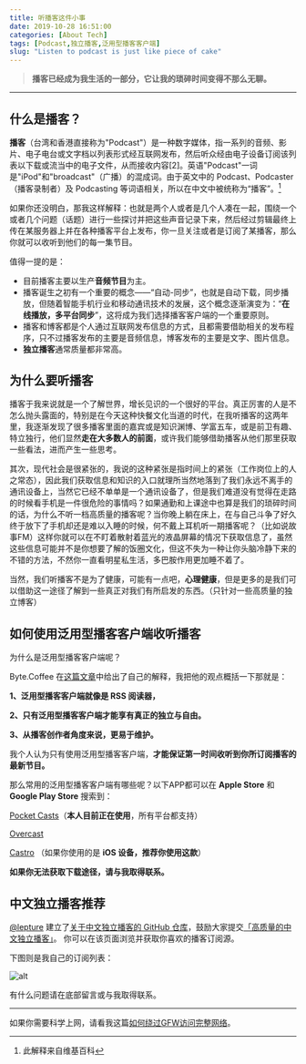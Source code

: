 ```yaml
---
title: 听播客这件小事
date: 2019-10-28 16:51:00
categories: [About Tech]
tags: [Podcast,独立播客,泛用型播客客户端]
slug: "Listen to podcast is just like piece of cake"
---
```


> **播客已经成为我生活的一部分，它让我的琐碎时间变得不那么无聊。**

<!--more-->

---

## 什么是播客？

**播客**（台湾和香港直接称为"Podcast"）是一种数字媒体，指一系列的音频、影片、电子电台或文字档以列表形式经互联网发布，然后听众经由电子设备订阅该列表以下载或流当中的电子文件，从而接收内容[2]。英语"Podcast"一词是"iPod"和"broadcast"（广播）的混成词。由于英文中的 Podcast、Podcaster（播客录制者）及 Podcasting 等词语相关，所以在中文中被统称为“播客”。[^1]

[^1]: 此解释来自维基百科


如果你还没明白，那我这样解释：也就是两个人或者是几个人凑在一起，围绕一个或者几个问题（话题）进行一些探讨并把这些声音记录下来，然后经过剪辑最终上传在某服务器上并在各种播客平台上发布，你一旦关注或者是订阅了某播客，那么你就可以收听到他们的每一集节目。

值得一提的是：

- 目前播客主要以生产**音频节目**为主。
- 播客诞生之初有一个重要的概念——“自动-同步”，也就是自动下载，同步播放，但随着智能手机行业和移动通讯技术的发展，这个概念逐渐演变为：“**在线播放，多平台同步**”，这将成为我们选择播客客户端的一个重要原则。
- 播客和博客都是个人通过互联网发布信息的方式，且都需要借助相关的发布程序，只不过播客发布的主要是音频信息，博客发布的主要是文字、图片信息。
- **独立播客**通常质量都非常高。

## 为什么要听播客

播客于我来说就是一个了解世界，增长见识的一个很好的平台。真正厉害的人是不怎么抛头露面的，特别是在今天这种快餐文化当道的时代，在我听播客的这两年里，我逐渐发现了很多播客里面的嘉宾或是知识渊博、学富五车，或是前卫有趣、特立独行，他们显然**走在大多数人的前面**，或许我们能够借助播客从他们那里获取一些看法，进而产生一些思考。

其次，现代社会是很紧张的，我说的这种紧张是指时间上的紧张（工作岗位上的人之常态），因此我们获取信息和知识的入口就理所当然地落到了我们永远不离手的通讯设备上，当然它已经不单单是一个通讯设备了，但是我们难道没有觉得在走路的时候看手机是一件很危险的事情吗？如果通勤和上课途中也算是我们的琐碎时间的话，为什么不听一档高质量的播客呢？当你晚上躺在床上，在与自己斗争了好久终于放下了手机却还是难以入睡的时候，何不戴上耳机听一期播客呢？（比如说故事FM）这样你就可以在不盯着散射着蓝光的液晶屏幕的情况下获取信息了，虽然这些信息可能并不是你想要了解的饭圈文化，但这不失为一种让你头脑冷静下来的不错的方法，不然你一直看明星私生活，多巴胺作用更加睡不着了。

当然，我们听播客不是为了健康，可能有一点吧，**心理健康**，但是更多的是我们可以借助这一途径了解到一些真正对我们有所启发的东西。（只针对一些高质量的独立博客）

## 如何使用泛用型播客客户端收听播客

为什么是泛用型播客客户端呢？

Byte.Coffee 在[这篇文章]( http://byte.coffee/podcaster/ )中给出了自己的解释，我把他的观点概括一下那就是：

**1、泛用型播客客户端就像是 RSS 阅读器，**

**2、只有泛用型播客客户端才能享有真正的独立与自由。**

**3、从播客创作者角度来说，更易于维护。**

我个人认为只有使用泛用型播客客户端，**才能保证第一时间收听到你所订阅播客的最新节目。**

那么常用的泛用型播客客户端有哪些呢？以下APP都可以在 **Apple Store** 和 **Google Play Store** 搜索到：

[Pocket Casts]( https://www.pocketcasts.com/ )（**本人目前正在使用**，所有平台都支持）

[Overcast]( https://overcast.fm/ ) 

[Castro]( https://castro.fm/ ) （如果你使用的是 **iOS 设备，推荐你使用这款**）

**如果你无法获取下载途径，请与我取得联系。**

## 中文独立播客推荐

 [@lepture](https://twitter.com/lepture) 建立了[关于中文独立播客的 GitHub 仓库](https://github.com/typlog/china-indie-podcasts)，鼓励大家提交[「高质量的中文独立播客」](https://typlog.com/podlist/)。 你可以在该页面浏览并获取你喜欢的播客订阅源。

下图则是我自己的订阅列表：

![alt](https://dawnblog-1300625500.cos.ap-guangzhou.myqcloud.com/images/20200305162415.jpg "Pocket Casts")

有什么问题请在底部留言或与我取得联系。

---

如果你需要科学上网，请看我这篇[如何绕过GFW访问完整网络](https://dawner.top/posts/how-to-use-a-ladder/)。
